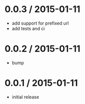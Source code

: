 
0.0.3 / 2015-01-11
==================

  * add support for prefixed url
  * add tests and ci

0.0.2 / 2015-01-11
==================

  * bump

0.0.1 / 2015-01-11
==================

  * initial release
